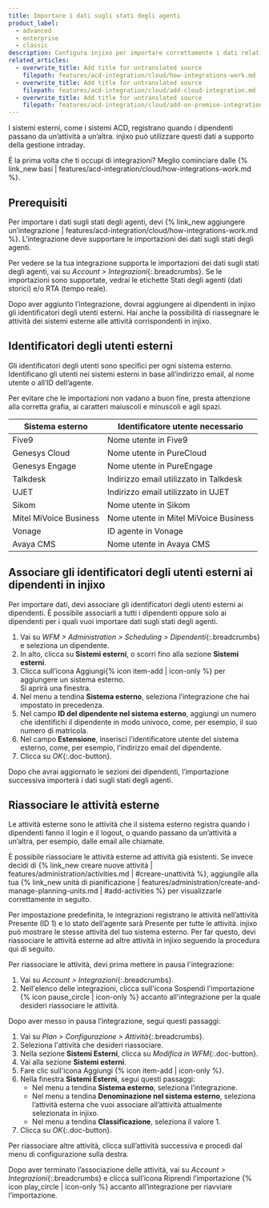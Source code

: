 ```yaml
---
title: Importare i dati sugli stati degli agenti
product_label:
  - advanced
  - enterprise
  - classic
description: Configura injixo per importare correttamente i dati relativi agli stati degli agenti.
related_articles:
  - overwrite_title: Add title for untranslated source
    filepath: features/acd-integration/cloud/how-integrations-work.md
  - overwrite_title: Add title for untranslated source
    filepath: features/acd-integration/cloud/add-cloud-integration.md
  - overwrite_title: Add title for untranslated source
    filepath: features/acd-integration/cloud/add-on-premise-integration.md
---
```


I sistemi esterni, come i sistemi ACD, registrano quando i dipendenti passano da un’attività a un’altra. injixo può utilizzare questi dati a supporto della gestione intraday.

È la prima volta che ti occupi di integrazioni? Meglio cominciare dalle {% link_new basi | features/acd-integration/cloud/how-integrations-work.md %}.

## Prerequisiti

Per importare i dati sugli stati degli agenti, devi {% link_new aggiungere un’integrazione | features/acd-integration/cloud/how-integrations-work.md %}. L’integrazione deve supportare le importazioni dei dati sugli stati degli agenti.

Per vedere se la tua integrazione supporta le importazioni dei dati sugli stati degli agenti, vai su _Account > Integrazioni_{:.breadcrumbs}. Se le importazioni sono supportate, vedrai le etichette Stati degli agenti (dati storici) e/o RTA (tempo reale).

Dopo aver aggiunto l’integrazione, dovrai aggiungere ai dipendenti in injixo gli identificatori degli utenti esterni. Hai anche la possibilità di riassegnare le attività dei sistemi esterne alle attività corrispondenti in injixo.

## Identificatori degli utenti esterni

Gli identificatori degli utenti sono specifici per ogni sistema esterno. Identificano gli utenti nei sistemi esterni in base all’indirizzo email, al nome utente o all’ID dell’agente.

Per evitare che le importazioni non vadano a buon fine, presta attenzione alla corretta grafia, ai caratteri maiuscoli e minuscoli e agli spazi.

| Sistema esterno                 | Identificatore utente necessario              |
| ---------------------- | ------------------------------------- |
| Five9                  | Nome utente in Five9                  |
| Genesys Cloud          | Nome utente in PureCloud              |
| Genesys Engage         | Nome utente in PureEngage             |
| Talkdesk               | Indirizzo email utilizzato in Talkdesk        |
| UJET                   | Indirizzo email utilizzato in UJET            |
| Sikom                  | Nome utente in Sikom                  |
| Mitel MiVoice Business | Nome utente in Mitel MiVoice Business |
| Vonage                 | ID agente in Vonage                  |
| Avaya CMS              | Nome utente in Avaya CMS              |

## Associare gli identificatori degli utenti esterni ai dipendenti in injixo

Per importare dati, devi associare gli identificatori degli utenti esterni ai dipendenti. È possibile associarli a tutti i dipendenti oppure solo ai dipendenti per i quali vuoi importare dati sugli stati degli agenti.

1. Vai su _WFM > Administration > Scheduling > Dipendenti_{:.breadcrumbs} e seleziona un dipendente.
2. In alto, clicca su **Sistemi esterni**, o scorri fino alla sezione **Sistemi esterni**.
3. Clicca sull’icona Aggiungi{% icon item-add | icon-only %} per aggiungere un sistema esterno.  
   Si aprirà una finestra.
4. Nel menu a tendina **Sistema esterno**, seleziona l’integrazione che hai impostato in precedenza.
5. Nel campo **ID del dipendente nel sistema esterno**, aggiungi un numero che identifichi il dipendente in modo univoco, come, per esempio, il suo numero di matricola.
6. Nel campo **Estensione**, inserisci l’identificatore utente del sistema esterno, come, per esempio, l’indirizzo email del dipendente.
7. Clicca su _OK_{:.doc-button}.

Dopo che avrai aggiornato le sezioni dei dipendenti, l’importazione successiva importerà i dati sugli stati degli agenti.

## Riassociare le attività esterne

Le attività esterne sono le attività che il sistema esterno registra quando i dipendenti fanno il login e il logout, o quando passano da un’attività a un’altra, per esempio, dalle email alle chiamate.

È possibile riassociare le attività esterne ad attività già esistenti. Se invece decidi di {% link_new creare nuove attività | features/administration/activities.md | #creare-unattività %}, aggiungile alla tua {% link_new unità di pianificazione | features/administration/create-and-manage-planning-units.md | #add-activities %} per visualizzarle correttamente in seguito.

Per impostazione predefinita, le integrazioni registrano le attività nell’attività Presente (ID 1) e lo stato dell’agente sarà Presente per tutte le attività. injixo può mostrare le stesse attività del tuo sistema esterno. Per far questo, devi riassociare le attività esterne ad altre attività in injixo seguendo la procedura qui di seguito.


Per riassociare le attività, devi prima mettere in pausa l'integrazione:

1. Vai su _Account > Integrazioni_{:.breadcrumbs}.
2. Nell'elenco delle integrazioni, clicca sull'icona Sospendi l'importazione {% icon pause_circle | icon-only %} accanto all'integrazione per la quale desideri riassociare le attività.

Dopo aver messo in pausa l’integrazione, segui questi passaggi:

1. Vai su _Plan > Configurazione > Attività_{:.breadcrumbs}.
2. Seleziona l'attività che desideri riassociare.
3. Nella sezione **Sistemi Esterni**, clicca su _Modifica in WFM_{:.doc-button}.
4. Vai alla sezione **Sistemi esterni**.
5. Fare clic sull'icona Aggiungi {% icon item-add | icon-only %}.
6. Nella finestra **Sistemi Esterni**, segui questi passaggi:<br>
   - Nel menu a tendina **Sistema esterno**, seleziona l’integrazione.
   - Nel menu a tendina **Denominazione nel sistema esterno**, seleziona l’attività esterna che vuoi associare all’attività attualmente selezionata in injixo.
   - Nel menu a tendina **Classificazione**, seleziona il valore 1.
7. Clicca su _OK_{:.doc-button}.

Per riassociare altre attività, clicca sull’attività successiva e procedi dal menu di configurazione sulla destra.

Dopo aver terminato l’associazione delle attività, vai su _Account > Integrazioni_{:.breadcrumbs} e clicca sull’icona Riprendi l’importazione {% icon play_circle | icon-only %} accanto all’integrazione per riavviare l’importazione.
